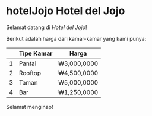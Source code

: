 # hotelJojo Hotel del Jojo
Selamat datang di _Hotel del Jojo_!

Berikut adalah harga dari kamar-kamar yang kami punya:

| |Tipe Kamar|Harga|
|-|----------|-----|
|1|Pantai|₩3,000,0000|
|2|Rooftop|₩4,500,0000|
|3|Taman|₩5,000,0000|
|4|Bar|₩1,250,0000|

Selamat menginap!

